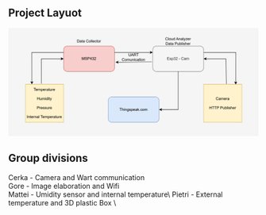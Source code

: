 ## Project Layuot
![Alt text](Project%20Layout.png)
## Group divisions
Cerka - Camera and Wart communication \
Gore - Image elaboration and Wifi \
Mattei - Umidity sensor and internal temperature\ 
Pietri - External temperature and 3D plastic Box \

